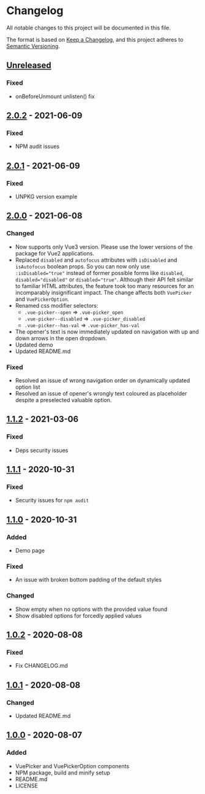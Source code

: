 # Changelog
All notable changes to this project will be documented in this file.

The format is based on [Keep a Changelog](https://keepachangelog.com/en/1.0.0/),
and this project adheres to [Semantic Versioning](https://semver.org/spec/v2.0.0.html).

## [Unreleased]
### Fixed
- onBeforeUnmount unlisten() fix

## [2.0.2] - 2021-06-09
### Fixed
- NPM audit issues

## [2.0.1] - 2021-06-09
### Fixed
- UNPKG version example

## [2.0.0] - 2021-06-08
### Changed
- Now supports only Vue3 version. Please use the lower versions of the package
  for Vue2 applications.
- Replaced `disabled` and `autofocus` attributes with `isDisabled` and
  `isAutofocus` boolean props. So you can now only use `:isDisabled="true"`
  instead of former possible forms like `disabled`, `disabled="disabled"` or
  `disabled="true"`. Although their API felt similar to familiar HTML
  attributes, the feature took too many resources for an incomparably
  insignificant impact. The change affects both `VuePicker` and
  `VuePickerOption`.
- Renamed css modifier selectors:
  - `.vue-picker--open` => `.vue-picker_open`
  - `.vue-picker--disabled` => `.vue-picker_disabled`
  - `.vue-picker--has-val` => `.vue-picker_has-val`
- The opener's text is now immediately updated on navigation with up and down
  arrows in the open dropdown.
- Updated demo
- Updated README.md

### Fixed
- Resolved an issue of wrong navigation order on dynamically updated option list
- Resolved an issue of opener's wrongly text coloured as placeholder despite a
  preselected valuable option.

## [1.1.2] - 2021-03-06
### Fixed
- Deps security issues

## [1.1.1] - 2020-10-31
### Fixed
- Security issues for `npm audit`

## [1.1.0] - 2020-10-31
### Added
- Demo page

### Fixed
- An issue with broken bottom padding of the default styles

### Changed
- Show empty when no options with the provided value found
- Show disabled options for forcedly applied values

## [1.0.2] - 2020-08-08
### Fixed
- Fix CHANGELOG.md

## [1.0.1] - 2020-08-08
### Changed
- Updated README.md

## [1.0.0] - 2020-08-07
### Added
- VuePicker and VuePickerOption components
- NPM package, build and minify setup
- README.md
- LICENSE

[UNRELEASED]: https://github.com/invisiburu/vue-picker/compare/v2.0.2...HEAD
[2.0.2]: https://github.com/invisiburu/vue-picker/compare/v2.0.1...v2.0.2
[2.0.1]: https://github.com/invisiburu/vue-picker/compare/v2.0.0...v2.0.1
[2.0.0]: https://github.com/invisiburu/vue-picker/compare/v1.1.2...v2.0.0
[1.1.2]: https://github.com/invisiburu/vue-picker/compare/v1.1.1...v1.1.2
[1.1.1]: https://github.com/invisiburu/vue-picker/compare/v1.1.0...v1.1.1
[1.1.0]: https://github.com/invisiburu/vue-picker/compare/v1.0.2...v1.1.0
[1.0.2]: https://github.com/invisiburu/vue-picker/compare/v1.0.1...v1.0.2
[1.0.1]: https://github.com/invisiburu/vue-picker/compare/v1.0.0...v1.0.1
[1.0.0]: https://github.com/invisiburu/vue-picker/releases/tag/v1.0.0

